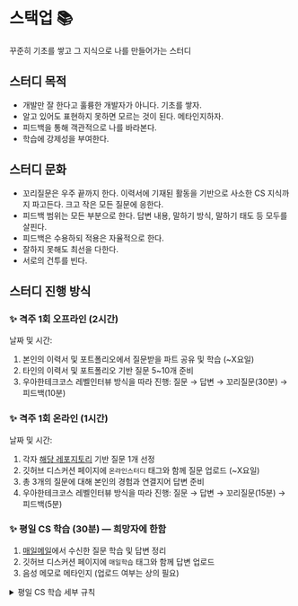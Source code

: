 # 스택업 📚

꾸준히 기초를 쌓고 그 지식으로 나를 만들어가는 스터디

## 스터디 목적

- 개발만 잘 한다고 훌륭한 개발자가 아니다. 기초를 쌓자.
- 알고 있어도 표현하지 못하면 모르는 것이 된다. 메타인지하자.
- 피드백을 통해 객관적으로 나를 바라본다.
- 학습에 강제성을 부여한다.

## 스터디 문화
- 꼬리질문은 우주 끝까지 한다. 이력서에 기재된 활동을 기반으로 사소한 CS 지식까지 파고든다. 크고 작은 모든 질문에 응한다.
- 피드백 범위는 모든 부분으로 한다. 답변 내용, 말하기 방식, 말하기 태도 등 모두를 살핀다.
- 피드백은 수용하되 적용은 자율적으로 한다.
- 잘하지 못해도 최선을 다한다.
- 서로의 건투를 빈다.

## 스터디 진행 방식

### ✨ 격주 1회 오프라인 (2시간)
날짜 및 시간:
1. 본인의 이력서 및 포트폴리오에서 질문받을 파트 공유 및 학습 (~X요일)
2. 타인의 이력서 및 포트폴리오 기반 질문 5~10개 준비
3. 우아한테크코스 레벨인터뷰 방식을 따라 진행: 질문 → 답변 → 꼬리질문(30분) → 피드백(10분)

### ✨ 격주 1회 온라인 (1시간)
날짜 및 시간:
1. 각자 [해당 레포지토리](https://github.com/ksundong/backend-interview-question) 기반 질문 1개 선정
2. 깃허브 디스커션 페이지에 `온라인스터디` 태그와 함께 질문 업로드 (~X요일)
3. 총 3개의 질문에 대해 본인의 경험과 연결지어 답변 준비
4. 우아한테크코스 레벨인터뷰 방식을 따라 진행: 질문 → 답변 → 꼬리질문(15분) → 피드백(5분)

### ✨ 평일 CS 학습 (30분) — 희망자에 한함
1. [매일메일](https://www.maeil-mail.kr/)에서 수신한 질문 학습 및 답변 정리
2. 깃허브 디스커션 페이지에 `매일학습` 태그와 함께 답변 업로드
3. 음성 메모로 메타인지 (업로드 여부는 상의 필요)

<details>
  <summary>평일 CS 학습 세부 규칙</summary>  

  - 평일 중 주 3~5회 허용
  - 답변 유효 시간: 당일 07:00 ~ 익일 06:59
  - 벌금: 1회당 1000원 (스터디 마무리 시점에 업로드 답변 개수 비율로 분배)
</details>
